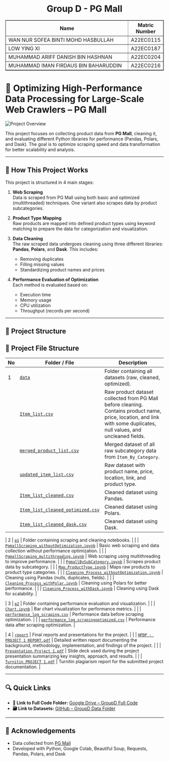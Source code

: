 <h1 align="center"> 
  Group D - PG Mall
  <br>
</h1>

<table border="solid" align="center">
  <tr>
    <th>Name</th>
    <th>Matric Number</th>
  </tr>
  <tr>
    <td width=80%>WAN NUR SOFEA BINTI MOHD HASBULLAH</td>
    <td>A22EC0115</td>
  </tr>
  <tr>
    <td width=80%>LOW YING XI</td>
    <td>A22EC0187</td>
  </tr>
  <tr>
    <td width=80%>MUHAMMAD ARIFF DANISH BIN HASHNAN</td>
    <td>A22EC0204</td>
  </tr>
  <tr>
    <td width=80%>MUHAMMAD IMAN FIRDAUS BIN BAHARUDDIN</td>
    <td>A22EC0216</td>
  </tr>
</table>

# 🧹 Optimizing High-Performance Data Processing for Large-Scale Web Crawlers – PG Mall

![Project Overview](https://cloud.shopback.com/c_scale,c_auto,q_70,f_webp/media-production-aps1/VwBgbmofqVg/aHR0cHM6Ly9pbWFnZXMuYmFubmVyYmVhci5jb20vZGlyZWN0L0VHQnFwQVo1T2U5MTg5VkROSi9yZXF1ZXN0cy8wMDAvMDQ3LzI0My83ODEvWndWYktsRGU5WThwWlo4MVk4bW9hM2pQTS8xM2UyNDY3NzA5MDY1ZDM3M2QzODU5NjU4NjE4NWViODhhODdlNGQ0LnBuZw.jpg)

This project focuses on collecting product data from **PG Mall**, cleaning it, and evaluating different Python libraries for performance (Pandas, Polars, and Dask). The goal is to optimize scraping speed and data transformation for better scalability and analysis.

---

## 🔧 How This Project Works

This project is structured in 4 main stages:

1. **Web Scraping**  
   Data is scraped from PG Mall using both basic and optimized (multithreaded) techniques. One variant also scrapes data by product subcategories.

2. **Product Type Mapping**  
   Raw products are mapped into defined product types using keyword matching to prepare the data for categorization and visualization.

3. **Data Cleaning**  
   The raw scraped data undergoes cleaning using three different libraries: **Pandas**, **Polars**, and **Dask**. This includes:
   - Removing duplicates
   - Filling missing values
   - Standardizing product names and prices

4. **Performance Evaluation of Optimization**  
   Each method is evaluated based on:
   - Execution time
   - Memory usage
   - CPU utilization
   - Throughput (records per second)

---

## 📁 Project Structure

## 📁 Project File Structure

| No | Folder / File | Description |
|----|----------------|-------------|
| 1  | [`data`](./data) | Folder containing all datasets (raw, cleaned, optimized). |
|    | [`Item_list.csv`](https://github.com/drshahizan/HPDP/blob/main/2425/project/p1/GroupD/data/Item_list.csv) | Raw product dataset collected from PG Mall before cleaning. Contains product name, price, location, and link with some duplicates, null values, and uncleaned fields. |
|    | [`merged_product_list.csv`](https://github.com/drshahizan/HPDP/blob/main/2425/project/p1/GroupD/data/merged_product_list.csv) | Merged dataset of all raw subcategory data from `Item_By_Category`. |
|    | [`updated_item_list.csv`](https://github.com/drshahizan/HPDP/blob/main/2425/project/p1/GroupD/data/updated_item_list.csv) | Raw dataset with product name, price, location, link, and product type. |
|    | [`Item_list_cleaned.csv`](https://github.com/drshahizan/HPDP/blob/main/2425/project/p1/GroupD/data/Item_list_cleaned.csv) | Cleaned dataset using Pandas. |
|    | [`Item_list_cleaned_optimized.csv`](https://github.com/drshahizan/HPDP/blob/main/2425/project/p1/GroupD/data/Item_list_cleaned_optimized.csv) | Cleaned dataset using Polars. |
|    | [`Item_list_cleaned_dask.csv`](https://github.com/drshahizan/HPDP/blob/main/2425/project/p1/GroupD/data/Item_list_cleaned_dask.csv) | Cleaned dataset using Dask. |

| 2  | [`p1`](./p1) | Folder containing scraping and cleaning notebooks. |
|    | [`PgmallScraping_withoutOptimization.ipynb`](https://github.com/drshahizan/HPDP/blob/main/2425/project/p1/GroupD/p1/PgmallScraping_withoutOptimization.ipynb) | Basic web scraping and data collection without performance optimization. |
|    | [`PgmallScraping_multithreading.ipynb`](https://github.com/drshahizan/HPDP/blob/main/2425/project/p1/GroupD/p1/PgmallScraping_multithreading.ipynb) | Web scraping using multithreading to improve performance. |
|    | [`PgmallBySubCategory.ipynb`](https://github.com/drshahizan/HPDP/blob/main/2425/project/p1/GroupD/p1/PgmallBySubCategory.ipynb) | Scrapes product data by subcategory. |
|    | [`Map_ProductType.ipynb`](https://github.com/drshahizan/HPDP/blob/main/2425/project/p1/GroupD/p1/Map_ProductType.ipynb) | Maps raw products to product type categories. |
|    | [`Cleaning_Process_withoutOptimization.ipynb`](https://github.com/drshahizan/HPDP/blob/main/2425/project/p1/GroupD/p1/Cleaning_Process_withoutOptimization.ipynb) | Cleaning using Pandas (nulls, duplicates, fields). |
|    | [`Cleaning_Process_withPolar.ipynb`](https://github.com/drshahizan/HPDP/blob/main/2425/project/p1/GroupD/p1/Cleaning_Process_withPolar.ipynb) | Cleaning using Polars for better performance. |
|    | [`Cleaning_Process_withDask.ipynb`](https://github.com/drshahizan/HPDP/blob/main/2425/project/p1/GroupD/p1/Cleaning_Process_withDask.ipynb) | Cleaning using Dask for scalability. |

| 3  | [`p2`](./p2) | Folder containing performance evaluation and visualization. |
|    | [`Chart.ipynb`](https://github.com/drshahizan/HPDP/blob/main/2425/project/p1/GroupD/p2/Chart.ipynb) | Bar chart visualization for performance metrics. |
|    | [`performance_log_scraping.csv`](https://github.com/drshahizan/HPDP/blob/main/2425/project/p1/GroupD/p2/performance_log_scraping.csv) | Performance data before scraping optimization. |
|    | [`performance_log_scrapingoptimized.csv`](https://github.com/drshahizan/HPDP/blob/main/2425/project/p1/GroupD/p2/performance_log_scrapingoptimized.xlsx) | Performance data after scraping optimization. |

| 4  | [`report`](./report) | Final reports and presentations for the project. |
|    | [`HPDP - PROJECT 1 REPORT.pdf`](https://github.com/drshahizan/HPDP/blob/main/2425/project/p1/GroupD/report/HPDP%20-%20PROJECT%201%20REPORT.pdf) | Detailed written report documenting the background, methodology, implementation, and findings of the project. |
|    | [`Presentation Project 1.pdf`](https://github.com/drshahizan/HPDP/blob/main/2425/project/p1/GroupD/report/Presentation%20Project%201.pdf) | Slide deck used during the project presentation summarizing key insights, approach, and results. |
|    | [`Turnitin_PROJECT 1.pdf`](https://github.com/drshahizan/HPDP/blob/main/2425/project/p1/GroupD/report/Turnitin_PROJECT%201.pdf) | Turnitin plagiarism report for the submitted project documentation. |




---

## 🔍 Quick Links

- **📁 Link to Full Code Folder:** [Google Drive – GroupD Full Code](https://drive.google.com/drive/folders/1LxHqnUEUspyp9mxUi2mLtvIscrrFHdZG?usp=sharing)  
- **🗃️ Link to Datasets:** [GitHub – GroupD Data Folder](https://github.com/drshahizan/HPDP/tree/main/2425/project/p1/GroupD/data)

---

## 🙌 Acknowledgements

- Data collected from [PG Mall](https://pgmall.my/)
- Developed with Python, Google Colab, Beautiful Soup, Requests, Pandas, Polars, and Dask